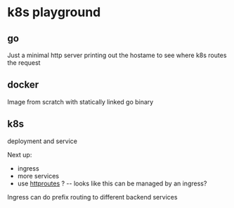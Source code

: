# k8s playground

## go

Just a minimal http server printing out the hostame to see where k8s routes the request

## docker

Image from scratch with statically linked go binary

## k8s

deployment and service

Next up:

- ingress
- more services
- use [httproutes](https://gateway-api.sigs.k8s.io/v1alpha2/api-types/httproute/) ?
-- looks like this can be managed by an ingress?

Ingress can do prefix routing to different backend services
